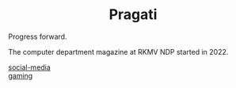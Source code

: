 <h1 style="text-align: center">
  Pragati
</h1>
<p>
  Progress forward.
</p>
The computer department magazine at RKMV NDP started in 2022.

[social-media](social-media)
<br>
[gaming](gaming)

